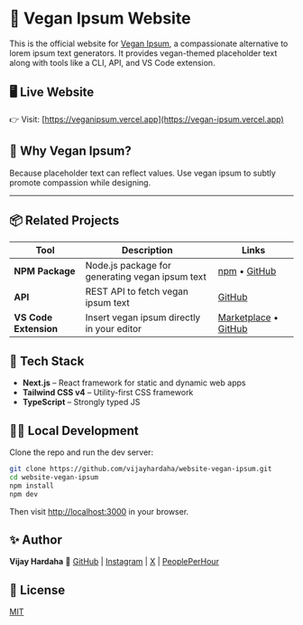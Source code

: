 # 🌱 Vegan Ipsum Website

This is the official website for [Vegan Ipsum](https://veganipsum.vercel.app), a compassionate alternative to lorem ipsum text generators. It provides vegan-themed placeholder text along with tools like a CLI, API, and VS Code extension.

## 🖥️ Live Website

👉 Visit: [https://veganipsum.vercel.app](https://vegan-ipsum.vercel.app)

## 🐾 Why Vegan Ipsum?

Because placeholder text can reflect values. Use vegan ipsum to subtly promote compassion while designing.

---

## 📦 Related Projects

| Tool                  | Description                                     | Links                                                                                                                                                       |
| --------------------- | ----------------------------------------------- | ----------------------------------------------------------------------------------------------------------------------------------------------------------- |
| **NPM Package**       | Node.js package for generating vegan ipsum text | [npm](https://www.npmjs.com/package/vegan-ipsum) • [GitHub](https://github.com/vijayhardaha/node-vegan-ipsum)                                               |
| **API**               | REST API to fetch vegan ipsum text              | [GitHub](https://github.com/vijayhardaha/vegan-ipsum-api)                                                                                                   |
| **VS Code Extension** | Insert vegan ipsum directly in your editor      | [Marketplace](https://marketplace.visualstudio.com/items/?itemName=vijayhardaha.vegan-ipsum) • [GitHub](https://github.com/vijayhardaha/vscode-vegan-ipsum) |

## 🚀 Tech Stack

- **Next.js** – React framework for static and dynamic web apps
- **Tailwind CSS v4** – Utility-first CSS framework
- **TypeScript** – Strongly typed JS

## 🧑‍💻 Local Development

Clone the repo and run the dev server:

```bash
git clone https://github.com/vijayhardaha/website-vegan-ipsum.git
cd website-vegan-ipsum
npm install
npm dev
```

Then visit [http://localhost:3000](http://localhost:3000) in your browser.

## ✨ Author

**Vijay Hardaha**
🔗 [GitHub](https://github.com/vijayhardaha) | [Instagram](https://instagram.com/vegan.vijay) | [X](https://x.com/vijayhardaha) | [PeoplePerHour](https://pph.me/vijayhardaha)

## 📄 License

[MIT](LICENSE)
